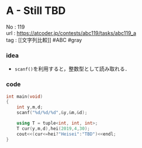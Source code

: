 # A - Still TBD

No	: 119  
url	: https://atcoder.jp/contests/abc119/tasks/abc119_a  
tag	: [[文字列比較]]  #ABC #gray 

### idea
- `scanf()`を利用すると，整数型として読み取れる．

### code
```cpp
int main(void)
{
	int y,m,d;
	scanf("%d/%d/%d",&y,&m,&d);

	using T = tuple<int, int, int>;
	T cur(y,m,d),hei(2019,4,30);
	cout<<(cur<=hei?"Heisei":"TBD")<<endl;
}
```